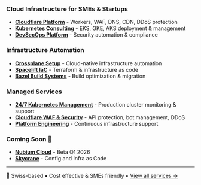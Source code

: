  ### **Cloud Infrastructure for SMEs & Startups**
  - **[Cloudflare Platform](https://cloudflavor.io/products/cloudflare)** - Workers, WAF, DNS, CDN, DDoS protection
  - **[Kubernetes Consulting](https://cloudflavor.io/products/kubernetes)** - EKS, GKE, AKS deployment & management
  - **[DevSecOps Platform](https://cloudflavor.io/products/devsecops)** - Security automation & compliance

  ### **Infrastructure Automation**
  - **[Crossplane Setup](https://cloudflavor.io/products/crossplane)** - Cloud-native infrastructure automation
  - **[Spacelift IaC](https://cloudflavor.io/products/spacelift)** - Terraform & infrastructure as code
  - **[Bazel Build Systems](https://cloudflavor.io/products/bazel)** - Build optimization & migration

  ### **Managed Services**
  - **[24/7 Kubernetes Management](https://cloudflavor.io/services#kubernetes)** - Production cluster monitoring & support
  - **[Cloudflare WAF & Security](https://cloudflavor.io/services#cloudflare)** - API protection, bot management, DDoS
  - **[Platform Engineering](https://cloudflavor.io/services#crossplane)** - Continuous infrastructure support

  ### **Coming Soon** 🎯
  - **[Nubium Cloud](https://nubium.cloud)** - Beta Q1 2026
  - **[Skycrane](https://skycrane.io)** - Config and Infra as Code

  ---
  📍 Swiss-based • Cost effective & SMEs friendly • [View all services →](https://cloudflavor.io/services)

